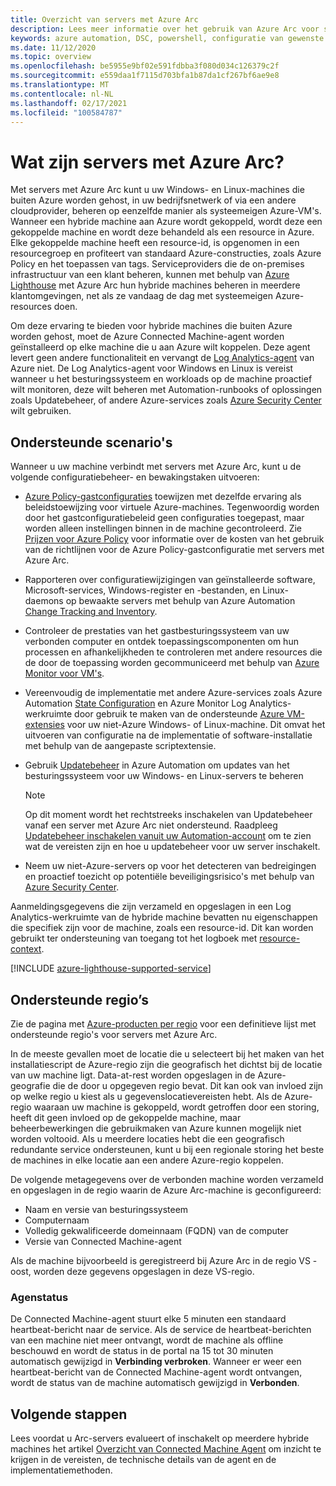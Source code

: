 ```yaml
---
title: Overzicht van servers met Azure Arc
description: Lees meer informatie over het gebruik van Azure Arc voor servers om servers te beheren die buiten Azure worden gehost alsof het Azure-resources zijn.
keywords: azure automation, DSC, powershell, configuratie van gewenste status, updatebeheer, bijhouden van wijzigingen, inventaris, runbooks, python, grafisch, hybride
ms.date: 11/12/2020
ms.topic: overview
ms.openlocfilehash: be5955e9bf02e591fdbba3f080d034c126379c2f
ms.sourcegitcommit: e559daa1f7115d703bfa1b87da1cf267bf6ae9e8
ms.translationtype: MT
ms.contentlocale: nl-NL
ms.lasthandoff: 02/17/2021
ms.locfileid: "100584787"
---
```

# <a name="what-is-azure-arc-enabled-servers"></a>Wat zijn servers met Azure Arc?

Met servers met Azure Arc kunt u uw Windows- en Linux-machines die buiten Azure worden gehost, in uw bedrijfsnetwerk of via een andere cloudprovider, beheren op eenzelfde manier als systeemeigen Azure-VM's. Wanneer een hybride machine aan Azure wordt gekoppeld, wordt deze een gekoppelde machine en wordt deze behandeld als een resource in Azure. Elke gekoppelde machine heeft een resource-id, is opgenomen in een resourcegroep en profiteert van standaard Azure-constructies, zoals Azure Policy en het toepassen van tags. Serviceproviders die de on-premises infrastructuur van een klant beheren, kunnen met behulp van [Azure Lighthouse](../../lighthouse/how-to/manage-hybrid-infrastructure-arc.md) met Azure Arc hun hybride machines beheren in meerdere klantomgevingen, net als ze vandaag de dag met systeemeigen Azure-resources doen.

Om deze ervaring te bieden voor hybride machines die buiten Azure worden gehost, moet de Azure Connected Machine-agent worden geïnstalleerd op elke machine die u aan Azure wilt koppelen. Deze agent levert geen andere functionaliteit en vervangt de [Log Analytics-agent](../../azure-monitor/agents/log-analytics-agent.md) van Azure niet. De Log Analytics-agent voor Windows en Linux is vereist wanneer u het besturingssysteem en workloads op de machine proactief wilt monitoren, deze wilt beheren met Automation-runbooks of oplossingen zoals Updatebeheer, of andere Azure-services zoals [Azure Security Center](../../security-center/security-center-introduction.md) wilt gebruiken.

## <a name="supported-scenarios"></a>Ondersteunde scenario's

Wanneer u uw machine verbindt met servers met Azure Arc, kunt u de volgende configuratiebeheer- en bewakingstaken uitvoeren:

- [Azure Policy-gastconfiguraties](../../governance/policy/concepts/guest-configuration.md) toewijzen met dezelfde ervaring als beleidstoewijzing voor virtuele Azure-machines. Tegenwoordig worden door het gastconfiguratiebeleid geen configuraties toegepast, maar worden alleen instellingen binnen in de machine gecontroleerd. Zie [Prijzen voor Azure Policy](https://azure.microsoft.com/pricing/details/azure-policy/) voor informatie over de kosten van het gebruik van de richtlijnen voor de Azure Policy-gastconfiguratie met servers met Azure Arc.

- Rapporteren over configuratiewijzigingen van geïnstalleerde software, Microsoft-services, Windows-register en -bestanden, en Linux-daemons op bewaakte servers met behulp van Azure Automation [Change Tracking and Inventory](../../automation/change-tracking/overview.md).

- Controleer de prestaties van het gastbesturingssysteem van uw verbonden computer en ontdek toepassingscomponenten om hun processen en afhankelijkheden te controleren met andere resources die de door de toepassing worden gecommuniceerd met behulp van [Azure Monitor voor VM's](../../azure-monitor/vm/vminsights-overview.md).

- Vereenvoudig de implementatie met andere Azure-services zoals Azure Automation [State Configuration](../../automation/automation-dsc-overview.md) en Azure Monitor Log Analytics-werkruimte door gebruik te maken van de ondersteunde [Azure VM-extensies](manage-vm-extensions.md) voor uw niet-Azure Windows- of Linux-machine. Dit omvat het uitvoeren van configuratie na de implementatie of software-installatie met behulp van de aangepaste scriptextensie.

- Gebruik [Updatebeheer](../../automation/update-management/overview.md) in Azure Automation om updates van het besturingssysteem voor uw Windows- en Linux-servers te beheren

    > [!NOTE]
    > Op dit moment wordt het rechtstreeks inschakelen van Updatebeheer vanaf een server met Azure Arc niet ondersteund. Raadpleeg [Updatebeheer inschakelen vanuit uw Automation-account](../../automation/update-management/enable-from-automation-account.md) om te zien wat de vereisten zijn en hoe u updatebeheer voor uw server inschakelt.

- Neem uw niet-Azure-servers op voor het detecteren van bedreigingen en proactief toezicht op potentiële beveiligingsrisico's met behulp van [Azure Security Center](../../security-center/security-center-introduction.md).

Aanmeldingsgegevens die zijn verzameld en opgeslagen in een Log Analytics-werkruimte van de hybride machine bevatten nu eigenschappen die specifiek zijn voor de machine, zoals een resource-id. Dit kan worden gebruikt ter ondersteuning van toegang tot het logboek met [resource-context](../../azure-monitor/logs/design-logs-deployment.md#access-mode).

[!INCLUDE [azure-lighthouse-supported-service](../../../includes/azure-lighthouse-supported-service.md)]

## <a name="supported-regions"></a>Ondersteunde regio’s

Zie de pagina met [Azure-producten per regio](https://azure.microsoft.com/global-infrastructure/services/?products=azure-arc) voor een definitieve lijst met ondersteunde regio's voor servers met Azure Arc.

In de meeste gevallen moet de locatie die u selecteert bij het maken van het installatiescript de Azure-regio zijn die geografisch het dichtst bij de locatie van uw machine ligt. Data-at-rest worden opgeslagen in de Azure-geografie die de door u opgegeven regio bevat. Dit kan ook van invloed zijn op welke regio u kiest als u gegevenslocatievereisten hebt. Als de Azure-regio waaraan uw machine is gekoppeld, wordt getroffen door een storing, heeft dit geen invloed op de gekoppelde machine, maar beheerbewerkingen die gebruikmaken van Azure kunnen mogelijk niet worden voltooid. Als u meerdere locaties hebt die een geografisch redundante service ondersteunen, kunt u bij een regionale storing het beste de machines in elke locatie aan een andere Azure-regio koppelen.

De volgende metagegevens over de verbonden machine worden verzameld en opgeslagen in de regio waarin de Azure Arc-machine is geconfigureerd:

- Naam en versie van besturingssysteem
- Computernaam
- Volledig gekwalificeerde domeinnaam (FQDN) van de computer
- Versie van Connected Machine-agent

Als de machine bijvoorbeeld is geregistreerd bij Azure Arc in de regio VS - oost, worden deze gegevens opgeslagen in deze VS-regio.

### <a name="agent-status"></a>Agenstatus

De Connected Machine-agent stuurt elke 5 minuten een standaard heartbeat-bericht naar de service. Als de service de heartbeat-berichten van een machine niet meer ontvangt, wordt de machine als offline beschouwd en wordt de status in de portal na 15 tot 30 minuten automatisch gewijzigd in **Verbinding verbroken**. Wanneer er weer een heartbeat-bericht van de Connected Machine-agent wordt ontvangen, wordt de status van de machine automatisch gewijzigd in **Verbonden**.

## <a name="next-steps"></a>Volgende stappen

Lees voordat u Arc-servers evalueert of inschakelt op meerdere hybride machines het artikel [Overzicht van Connected Machine Agent](agent-overview.md) om inzicht te krijgen in de vereisten, de technische details van de agent en de implementatiemethoden.